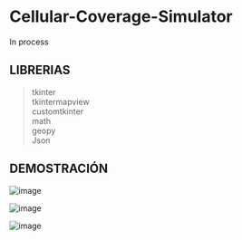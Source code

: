 # Cellular-Coverage-Simulator
In process

## LIBRERIAS
> tkinter <br/>
> tkintermapview <br/>
>  customtkinter <br/>
> math <br/>
> geopy <br/>
> Json

## DEMOSTRACIÓN

![image](https://github.com/user-attachments/assets/08584c28-a9cd-4416-8b04-ba83624c48a2)

![image](https://github.com/user-attachments/assets/526c30cf-ddb3-4ba7-b67c-855b3461deae)

![image](https://github.com/user-attachments/assets/45ce1800-61a5-408d-87aa-15d47f82e5c3)
